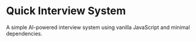 # Quick Interview System 
 
A simple AI-powered interview system using vanilla JavaScript and minimal dependencies. 
